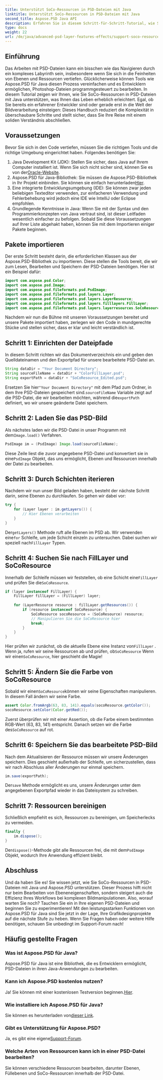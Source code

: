 ```yaml
---
title: Unterstützt SoCo-Ressourcen in PSD-Dateien mit Java
linktitle: Unterstützt SoCo-Ressourcen in PSD-Dateien mit Java
second_title: Aspose.PSD Java API
description: Erfahren Sie in diesem Schritt-für-Schritt-Tutorial, wie Sie SoCo-Ressourcen in PSD-Dateien mit Aspose.PSD für Java bearbeiten.
type: docs
weight: 22
url: /de/java/advanced-psd-layer-features-effects/support-soco-resource-psd-files/
---
```

## Einführung
Das Arbeiten mit PSD-Dateien kann ein bisschen wie das Navigieren durch ein komplexes Labyrinth sein, insbesondere wenn Sie sich in die Feinheiten von Ebenen und Ressourcen vertiefen. Glücklicherweise können Tools wie Aspose.PSD für Java diesen Prozess vereinfachen und es Entwicklern ermöglichen, Photoshop-Dateien programmgesteuert zu bearbeiten. In diesem Tutorial zeigen wir Ihnen, wie Sie SoCo-Ressourcen in PSD-Dateien mit Java unterstützen, was Ihnen das Leben erheblich erleichtert. 
Egal, ob Sie bereits ein erfahrener Entwickler sind oder gerade erst in die Welt der Bildverarbeitung einsteigen: Dieses Handbuch reduziert die Komplexität in überschaubare Schritte und stellt sicher, dass Sie Ihre Reise mit einem soliden Verständnis abschließen.
## Voraussetzungen
Bevor Sie sich in den Code vertiefen, müssen Sie die richtigen Tools und die richtige Umgebung eingerichtet haben. Folgendes benötigen Sie:
1.  Java Development Kit (JDK): Stellen Sie sicher, dass Java auf Ihrem Computer installiert ist. Wenn Sie sich nicht sicher sind, können Sie es von der[Oracle-Website](https://www.oracle.com/java/technologies/javase-jdk11-downloads.html).
2. Aspose.PSD für Java-Bibliothek: Sie müssen die Aspose.PSD-Bibliothek in Ihr Projekt einbinden. Sie können sie einfach herunterladen[Hier](https://releases.aspose.com/psd/java/).
3. Eine integrierte Entwicklungsumgebung (IDE): Sie können zwar jeden beliebigen Texteditor verwenden, zur einfacheren Verwendung und Fehlerbehebung wird jedoch eine IDE wie IntelliJ oder Eclipse empfohlen.
4. Grundlegende Kenntnisse in Java: Wenn Sie mit der Syntax und den Programmierkonzepten von Java vertraut sind, ist dieser Leitfaden wesentlich einfacher zu befolgen.
Sobald Sie diese Voraussetzungen auf Ihrer Liste abgehakt haben, können Sie mit dem Importieren einiger Pakete beginnen.
## Pakete importieren
Der erste Schritt besteht darin, die erforderlichen Klassen aus der Aspose.PSD-Bibliothek zu importieren. Diese stellen die Tools bereit, die wir zum Lesen, Bearbeiten und Speichern der PSD-Dateien benötigen. Hier ist ein Beispiel dafür:
```java
import com.aspose.psd.Color;
import com.aspose.psd.Image;
import com.aspose.psd.fileformats.psd.PsdImage;
import com.aspose.psd.fileformats.psd.layers.Layer;
import com.aspose.psd.fileformats.psd.layers.LayerResource;
import com.aspose.psd.fileformats.psd.layers.filllayers.FillLayer;
import com.aspose.psd.fileformats.psd.layers.layerresources.SoCoResource;
```
Nachdem wir nun die Bühne mit unseren Voraussetzungen bereitet und unsere Pakete importiert haben, zerlegen wir den Code in mundgerechte Stücke und stellen sicher, dass er klar und leicht verständlich ist.
## Schritt 1: Einrichten der Dateipfade
In diesem Schritt richten wir das Dokumentverzeichnis ein und geben den Quelldateinamen und den Exportpfad für unsere bearbeitete PSD-Datei an.
```java
String dataDir = "Your Document Directory";
String sourceFileName = dataDir + "ColorFillLayer.psd";
String exportPath = dataDir + "SoCoResource_Edited.psd";
```
 
 Ersetzen Sie hier`"Your Document Directory"` mit dem Pfad zum Ordner, in dem Ihre PSD-Dateien gespeichert sind.`sourceFileName` Variable zeigt auf die PSD-Datei, die wir bearbeiten möchten, während die`exportPath` definiert, wo wir unsere geänderte Datei speichern.
## Schritt 2: Laden Sie das PSD-Bild
 Als nächstes laden wir die PSD-Datei in unser Programm mit dem`Image.load()` Verfahren.
```java
PsdImage im = (PsdImage) Image.load(sourceFileName);
```
 
 Diese Zeile liest die zuvor angegebene PSD-Datei und konvertiert sie in eine`PsdImage` Objekt, das uns ermöglicht, Ebenen und Ressourcen innerhalb der Datei zu bearbeiten.
## Schritt 3: Durch Schichten iterieren
Nachdem wir nun unser Bild geladen haben, besteht der nächste Schritt darin, seine Ebenen zu durchlaufen. So gehen wir dabei vor:
```java
try {
    for (Layer layer : im.getLayers()) {
        // Hier Ebenen verarbeiten
    }
}
```
 
 Der`getLayers()` Methode ruft alle Ebenen im PSD ab. Wir verwenden eine`for` Schleife, um jede Schicht einzeln zu untersuchen. Dabei suchen wir speziell nach`FillLayer` Typen.
## Schritt 4: Suchen Sie nach FillLayer und SoCoResource
Innerhalb der Schleife müssen wir feststellen, ob eine Schicht eine`FillLayer` und prüfen Sie die`SoCoResource`.
```java
if (layer instanceof FillLayer) {
    FillLayer fillLayer = (FillLayer) layer;
    
    for (LayerResource resource : fillLayer.getResources()) {
        if (resource instanceof SoCoResource) {
            SoCoResource socoResource = (SoCoResource) resource;
            // Manipulieren Sie die SoCoResource hier
            break;
        }
    }
}
```
 
 Hier prüfen wir zunächst, ob die aktuelle Ebene eine Instanz von`FillLayer` . Wenn ja, rufen wir seine Ressourcen ab und prüfen, ob`SoCoResource` Wenn wir einen`SoCoResource`, hier geschieht die Magie!
## Schritt 5: Ändern Sie die Farbe von SoCoResource
 Sobald wir einen`SoCoResource`können wir seine Eigenschaften manipulieren. In diesem Fall ändern wir seine Farbe.
```java
assert Color.fromArgb(63, 83, 141).equals(socoResource.getColor());
socoResource.setColor(Color.getRed());
```
 
 Zuerst überprüfen wir mit einer Assertion, ob die Farbe einem bestimmten RGB-Wert (63, 83, 141) entspricht. Danach setzen wir die Farbe des`SoCoResource` auf rot.
## Schritt 6: Speichern Sie das bearbeitete PSD-Bild
Nach dem Aktualisieren der Ressource müssen wir unsere Änderungen speichern. Dies geschieht außerhalb der Schleife, um sicherzustellen, dass wir nach Abschluss aller Änderungen nur einmal speichern.
```java
im.save(exportPath);
```
 
 Der`save` Methode ermöglicht es uns, unsere Änderungen unter dem angegebenen Exportpfad wieder in das Dateisystem zu schreiben.
## Schritt 7: Ressourcen bereinigen
Schließlich empfiehlt es sich, Ressourcen zu bereinigen, um Speicherlecks zu vermeiden.
```java
finally {
    im.dispose();
}
```
 
 Der`dispose()`-Methode gibt alle Ressourcen frei, die mit dem`PsdImage` Objekt, wodurch Ihre Anwendung effizient bleibt.
## Abschluss
Und da haben Sie es! Sie wissen jetzt, wie Sie SoCo-Ressourcen in PSD-Dateien mit Java und Aspose.PSD unterstützen. Dieser Prozess hilft nicht nur beim Bearbeiten von Ebeneneigenschaften, sondern steigert auch die Effizienz Ihres Workflows bei komplexen Bildmanipulationen. Also, worauf warten Sie noch? Tauchen Sie ein in Ihre eigenen PSD-Dateien und beginnen Sie zu experimentieren! 
Mit den leistungsstarken Funktionen von Aspose.PSD für Java sind Sie jetzt in der Lage, Ihre Grafikdesignprojekte auf die nächste Stufe zu heben. Wenn Sie Fragen haben oder weitere Hilfe benötigen, schauen Sie unbedingt im Support-Forum nach!
## Häufig gestellte Fragen
### Was ist Aspose.PSD für Java?
Aspose.PSD für Java ist eine Bibliothek, die es Entwicklern ermöglicht, PSD-Dateien in ihren Java-Anwendungen zu bearbeiten.
### Kann ich Aspose.PSD kostenlos nutzen?
 Ja! Sie können mit einer kostenlosen Testversion beginnen.[Hier](https://releases.aspose.com/).
### Wie installiere ich Aspose.PSD für Java?
 Sie können es herunterladen von[dieser Link](https://releases.aspose.com/psd/java/).
### Gibt es Unterstützung für Aspose.PSD?
 Ja, es gibt eine eigene[Support-Forum](https://forum.aspose.com/c/psd/34).
### Welche Arten von Ressourcen kann ich in einer PSD-Datei bearbeiten?
Sie können verschiedene Ressourcen bearbeiten, darunter Ebenen, Füllebenen und SoCo-Ressourcen innerhalb der PSD-Datei.